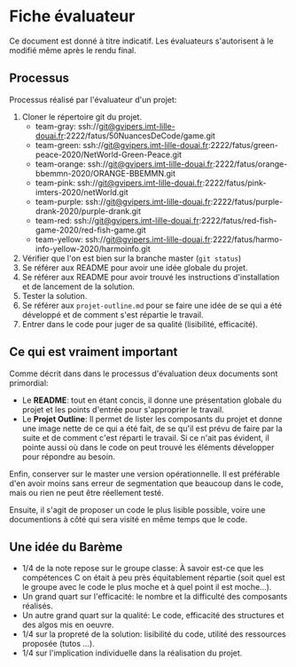 # Fiche évaluateur

Ce document est donné à titre indicatif. Les évaluateurs s'autorisent à le modifié même après le rendu final.


## Processus

Processus réalisé par l'évaluateur d'un projet:

1. Cloner le répertoire git du projet.
   - team-gray: ssh://git@gvipers.imt-lille-douai.fr:2222/fatus/50NuancesDeCode/game.git
   - team-green: ssh://git@gvipers.imt-lille-douai.fr:2222/fatus/green-peace-2020/NetWorld-Green-Peace.git
   - team-orange: ssh://git@gvipers.imt-lille-douai.fr:2222/fatus/orange-bbemmn-2020/ORANGE-BBEMMN.git
   - team-pink: ssh://git@gvipers.imt-lille-douai.fr:2222/fatus/pink-imters-2020/netWorld.git
   - team-purple: ssh://git@gvipers.imt-lille-douai.fr:2222/fatus/purple-drank-2020/purple-drank.git
   - team-red: ssh://git@gvipers.imt-lille-douai.fr:2222/fatus/red-fish-game-2020/red-fish-game.git
   - team-yellow: ssh://git@gvipers.imt-lille-douai.fr:2222/fatus/harmo-info-yellow-2020/harmoinfo.git
2. Vérifier que l'on est bien sur la branche master (`git status`)
3. Se référer aux README pour avoir une idée globale du projet.
4. Se référer aux README pour avoir trouvé les instructions d'installation et de lancement de la solution.
5. Tester la solution.
6. Se référer aux `projet-outline.md` pour se faire une idée de se qui a été développé et de comment s'est répartie le travail.
7. Entrer dans le code pour juger de sa qualité (lisibilité, efficacité).

## Ce qui est vraiment important

Comme décrit dans dans le processus d'évaluation deux documents sont primordial:

- Le **README**: tout en étant concis, il donne une présentation globale du projet et les points d'entrée pour s'approprier le travail.
- Le **Projet Outline**: Il permet de lister les composants du projet et donne une image nette de ce qui a été fait, de se qu'il est prévu de faire par la suite et de comment c'est réparti le travail. Si ce n'ait pas évident, il pointe aussi où dans le code on peut trouvé les éléments développer pour répondre au besoin.

Enfin, conserver sur le master une version opérationnelle. Il est préférable d'en avoir moins sans erreur de segmentation que beaucoup dans le code, mais ou rien  ne peut être réellement testé.

Ensuite, il s'agit de proposer un code le plus lisible possible, voire une documentions à côté qui sera visité en même temps que le code.

## Une idée du Barème

- 1/4 de la note repose sur le groupe classe: À savoir est-ce que les compétences C on était à peu près équitablement répartie (soit quel est le groupe avec le code le plus moche et à quel point il est moche...).
- Un grand quart sur l'efficacité: le nombre et la difficulté des composants réalisés.
- Un autre grand quart sur la qualité: Le code, efficacité des structures et des algos mis en oeuvre.
- 1/4 sur la propreté de la solution: lisibilité du code, utilité des ressources proposée (tutos ...).
- 1/4 sur l'implication individuelle dans la réalisation du projet.

